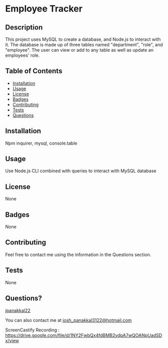 # Employee Tracker


## Description
This project uses MySQL to create a database, and Node.js to interact with it. The database is made up of three tables named "department", "role", and "employee". The user can view or add to any table as well as update an employees' role. 

## Table of Contents

* [Installation](#installation)
* [Usage](#usage)
* [License](#license)
* [Badges](#badges)
* [Contributing](#contributing)
* [Tests](#tests)
* [Questions](#questions)

## Installation
Npm inquirer, mysql, console.table

## Usage
Use Node.js CLI combined with queries to interact with MySQL database 

## License
None

## Badges
None

## Contributing 
Feel free to contact me using the information in the Questions section.

## Tests
None

## Questions?
[jpanakkal22](https://github.com/jpanakkal22)

You can also contact me at josh_panakkal3122@hotmail.com

ScreenCastify Recording : https://drive.google.com/file/d/1NY2FwbQx4fdBMB2ydpA7wQOANpUadSDx/view